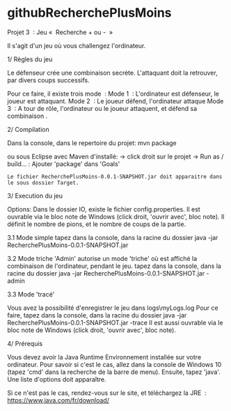 # githubRecherchePlusMoins

Projet 3  : Jeu «  Recherche + ou -  »



Il s'agit d'un jeu où vous challengez l'ordinateur.

1/ Règles du jeu

Le défenseur crée une combinaison secrète.
L'attaquant doit la retrouver, par divers coups successifs.

Pour ce faire, il existe trois mode  :
Mode 1  : L'ordinateur est défenseur, le joueur est attaquant.
Mode 2  : Le joueur défend, l'ordinateur attaque
Mode 3  : A tour de rôle, l'ordinateur ou le joueur attaquent, et défend sa combinaison .

2/ Compilation

   Dans la console, dans le repertoire du projet:
   	mvn package

   ou sous Eclipse avec Maven d'installé:
   -> click droit sur le projet
   -> Run as / build... : Ajouter 'package' dans 'Goals'

	Le fichier RecherchePlusMoins-0.0.1-SNAPSHOT.jar doit apparaitre dans le sous dossier Target.

3/ Execution du jeu

   Options:
   Dans le dossier IO, existe le fichier config.properties.
   Il est ouvrable via le bloc note de Windows (click droit, 'ouvrir avec', bloc note).
   Il définit le nombre de pions, et le nombre de coups de la partie.


   3.1 Mode simple
   tapez dans la console, dans la racine du dossier
	java -jar RecherchePlusMoins-0.0.1-SNAPSHOT.jar


   3.2 Mode triche
   'Admin' autorise un mode 'triche' où est affiché la combinaison de l'ordinateur, pendant le jeu.
   tapez dans la console, dans la racine du dossier
	java -jar RecherchePlusMoins-0.0.1-SNAPSHOT.jar -admin



   3.3 Mode 'tracé'

   Vous avez la possibilité d'enregistrer le jeu dans logs\myLogs.log 
   Pour ce faire, tapez dans la console, dans la racine du dossier
   java -jar RecherchePlusMoins-0.0.1-SNAPSHOT.jar -trace
   Il est aussi ouvrable via le bloc note de Windows (click droit, 'ouvrir avec', bloc note).

4/ Prérequis

   Vous devez avoir la Java Runtime Environnement installée sur votre ordinateur.
   Pour savoir si c'est le cas, allez dans la console de Windows 10 (tapez 'cmd' dans la recherche de la barre de menu). 
   Ensuite, tapez 'java'. Une liste d'options doit apparaître.

   Si ce n'est pas le cas, rendez-vous sur le site, et téléchargez la JRE  :
	https://www.java.com/fr/download/









